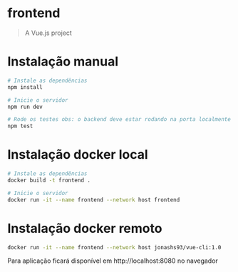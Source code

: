 # frontend

> A Vue.js project

# Instalação manual

``` bash
# Instale as dependências
npm install

# Inicie o servidor
npm run dev

# Rode os testes obs: o backend deve estar rodando na porta localmente na porta 8000
npm test
```

# Instalação docker local


``` bash
# Instale as dependências
docker build -t frontend .

# Inicie o servidor
docker run -it --name frontend --network host frontend

```

# Instalação docker remoto

```bash
docker run -it --name frontend --network host jonashs93/vue-cli:1.0
```

Para aplicação ficará disponível em http://localhost:8080 no navegador
